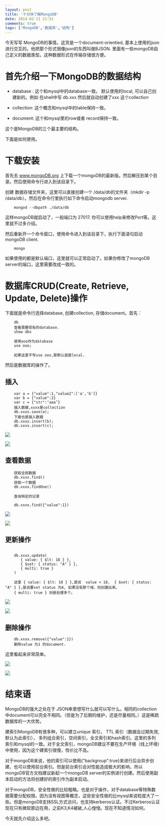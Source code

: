 ```yaml
---
layout: post
title: '十分钟了解MongoDB'
date: 2014-02-11 21:51
comments: true
tags: ['MongoDB','数据库','结构']
---
```


今天写写 MongoDB的事情。这货是一个document-orientied, 基本上使用的json进行交互的。他把那个形式很像json的东西叫做BJSON. 里面有一些mongoDB自己定义的数据类型。这种数据形式在传输存储很方便。

# 首先介绍一下MongoDB的数据结构 


* database : 这个和mysql中的database一致。 默认使用的local, 可以自己创建新的。例如 在shell中写 db.xxx 然后就自动创建了xxx 这个collection

* collection: 这个概念和mysql中的table保持一致。

* document: 这个和mysql里的row或者 record保持一致。

这个是MongoDB的三个最主要的结构。

下面是如何使用。

# 下载安装  
首先去 www.mongoDB.org 上下载一个mongoDB的最新版。然后解压到某个目录。然后使用命令行进入到该目录下。

创建 数据存储文件夹，这里可以直接创建一个 /data/db的文件夹（mkdir -p /data/db）。然后在命令行里执行如下命令启动mongodb server.  
```shell
    mongod --dbpath ./data/db
```

这样mongoDB就启动了，一般端口为 27017. 你可以使用help来修改Port等。这里就不过多介绍。

然后重新开一个命令窗口，使用命令进入到该目录下，执行下面语句启动mongoDB client.

```shell
    mongo
```

如果使用的都是默认端口，这里就可以正常启动了。如果你修改了mongoDB server的端口，这里需要改成一致的。

# 数据库CRUD(Create, Retrieve, Update, Delete)操作 
下面就是命令行选择database, 创建collection, 存储document。首先：

```shell
    db
    查看需要现有的database.
    show dbs
    
    使用ooo作为database
    use ooo;
    
    如果这里不写use ooo,那默认就是local.
```
然后是数据库的操作了。

## 插入

```shell
    var a = {"value":1,"value2":['a','b']}
    var b = {"value":2}
    var c = {"str":‘aaa’}
    插入数据,xxxx是collection
    db.xxxx.save(a);
    下面也是插入数据
    db.xxxx.insert(b);
    db.xxxx.insert(c);
```

![](http://img.blog.csdn.net/20140211213153265)

![](http://img.blog.csdn.net/20140211213157453)  


## 查看数据 

```shell
    获取全部数据
    db.xxxx.find()
    获取一个数据
    db.xxxx.findOne()
    
    查询特定的记录
    
    db.xxxx.find({"value":1})
```

![](http://img.blog.csdn.net/20140211213532765)

![](http://img.blog.csdn.net/20140211213542078)  


## 更新操作

```

    db.xxxx.update(
       { value: { $lt: 18 } },
       { $set: { status: "A" } },
       { multi: true }
    )
    
    这里 { value: { $lt: 18 } },是说  value < 18,  { $set: { status: "A" } },是说要set status 为A, 如果没有那个域，则创建出来。
    { multi: true } 则是处理多个。
```

![](http://img.blog.csdn.net/20140211213211218)

![](http://img.blog.csdn.net/20140211213215515)  
## 删除操作


```shell
    db.xxxx.remove({"value":1})
    删除value 为1 的document.
```

这里看起来非常简单。

![](http://img.blog.csdn.net/20140211213238656)

![](http://img.blog.csdn.net/20140211213243265)

# 结束语 

MongoDB的强大之处在于 JSON串里想写什么就可以写什么。相同的collection中document可以完全不相同。（但是为了后期的维护，还是尽量相同。）这是稀疏数据库的一大优势。

建索引MongoDB有很多种，可以建立unique 索引， TTL 索引（数据会过期失效,默认为此索引）， 多列组合索引，空间索引，全文索引和hash索引。这里的多列索引和mysql的一致。对于全文索引，mongoDB建议不要在生产环境（线上环境）中使用，因为这个建索引很慢，性价比不高。

对于mongoDB来说，他的索引可以使用{"backgroup":true}来进行后台异步创建，也可以使用前台索引。但是前台索引会对性能造成极大的影响，所以mongoDB官方文档建议新起一个mongoDB server的实例进行创建。然后使用副本启动的方法将创建好的索引作为副本启动。

对于mongoDB，安全性做的比较粗略。也是对于操作，对于database等特殊数据需要分配权限。因为没有视图等概念，这些安全性做的比mysql来说粒度大了一些。但是mongoDB支持SSL方式访问，也支持kerberos认证。不过Kerberos认证现在只有微软那边在用，之前K3,K4被破,人心惶惶。现在不知道情况如何。

今天就先介绍这么多吧。  


